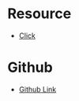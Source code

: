 # Resource

-   [Click](https://github.com/ProgrammingHero1/career-hub)

# Github

-   [Github Link](https://github.com/ProgrammingHero1/react-career-hub)
